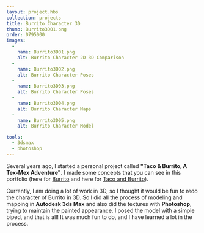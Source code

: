 ```yaml
---
layout: project.hbs
collection: projects
title: Burrito Character 3D
thumb: Burrito3D01.png
order: 0795000
images:
  -
    name: Burrito3D01.png
    alt: Burrito Character 2D 3D Comparison
  -
    name: Burrito3D02.png
    alt: Burrito Character Poses
  -
    name: Burrito3D03.png
    alt: Burrito Character Poses
  -
    name: Burrito3D04.png
    alt: Burrito Character Maps
  -
    name: Burrito3D05.png
    alt: Burrito Character Model

tools:
  - 3dsmax
  - photoshop
---
```


Several years ago, I started a personal project called **"Taco & Burrito, A Tex-Mex Adventure"**.  I made some concepts that you can see in this portfolio (here for [Burrito](/projects/burrito-character-design/) and here for [Taco and Burrito](/projects/taco-burrito/)).

Currently, I am doing a lot of work in 3D, so I thought it would be fun to redo the character of Burrito in 3D. So I did all the process of modeling and mapping in **Autodesk 3ds Max** and also did the textures with **Photoshop**, trying to maintain the painted appearance. I posed the model with a simple biped, and that is all! It was much fun to do, and I have learned a lot in the process.  
